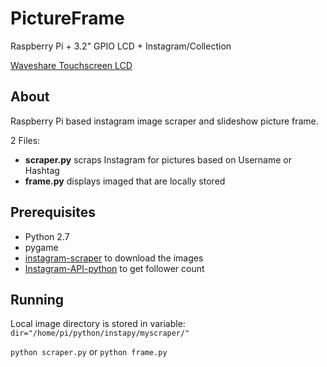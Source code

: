 # PictureFrame
Raspberry Pi + 3.2" GPIO LCD + Instagram/Collection

[Waveshare Touchscreen LCD](https://www.waveshare.com/3.2inch-rpi-lcd-b.htm)

## About

Raspberry Pi based instagram image scraper and slideshow picture frame.

2 Files:
 - **scraper.py** scraps Instagram for pictures based on Username or Hashtag
 - **frame.py** displays imaged that are locally stored
 
 ## Prerequisites
 
  - Python 2.7
  - pygame
  - [instagram-scraper](https://github.com/rarcega/instagram-scraper) to download the images
  - [Instagram-API-python](https://github.com/LevPasha/Instagram-API-python) to get follower count
  
  ## Running
  
Local image directory is stored in variable:
`dir="/home/pi/python/instapy/myscraper/"`
  
  `python scraper.py` 
  or 
  `python frame.py`
  

